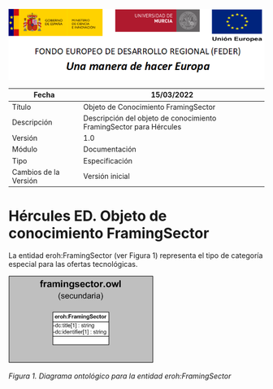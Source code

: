 ![](../../Docs/media/CabeceraDocumentosMD.png)

| Fecha         | 15/03/2022                                                   |
| ------------- | ------------------------------------------------------------ |
|Título|Objeto de Conocimiento FramingSector| 
|Descripción|Descripción del objeto de conocimiento FramingSector para Hércules|
|Versión|1.0|
|Módulo|Documentación|
|Tipo|Especificación|
|Cambios de la Versión|Versión inicial|

# Hércules ED. Objeto de conocimiento FramingSector

La entidad eroh:FramingSector (ver Figura 1) representa el tipo de categoría especial para las ofertas tecnológicas.

![](../../Docs/media/ObjetosDeConocimiento/FramingSector.png)

*Figura 1. Diagrama ontológico para la entidad eroh:FramingSector*
